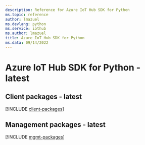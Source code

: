 ```yaml
---
description: Reference for Azure IoT Hub SDK for Python
ms.topic: reference
author: lmazuel
ms.devlang: python
ms.service: iothub
ms.author: lmazuel
title: Azure IoT Hub SDK for Python
ms.data: 09/14/2022
---
```

# Azure IoT Hub SDK for Python - latest

## Client packages - latest
[!INCLUDE [client-packages](iot-hub-client-index.md)]
## Management packages - latest
[!INCLUDE [mgmt-packages](iot-hub-mgmt-index.md)]